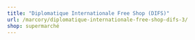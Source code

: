```yaml
---
title: "Diplomatique Internationale Free Shop (DIFS)"
url: /marcory/diplomatique-internationale-free-shop-difs-3/
shop: supermarché
---
```

